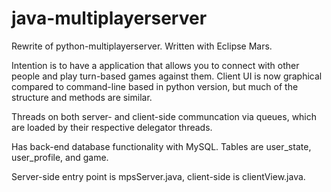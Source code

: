 # java-multiplayerserver

Rewrite of python-multiplayerserver. Written with Eclipse Mars.

Intention is to have a application that allows you to connect with other people and play turn-based games against them. Client UI is now graphical compared to command-line based in python version, but much of the structure and methods are similar.

Threads on both server- and client-side communcation via queues, which are loaded by their respective delegator threads.

Has back-end database functionality with MySQL. Tables are user_state, user_profile, and game.

Server-side entry point is mpsServer.java, client-side is clientView.java. 
